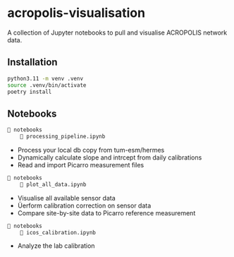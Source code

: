 # acropolis-visualisation

A collection of Jupyter notebooks to pull and visualise ACROPOLIS network data.

## Installation

```bash
python3.11 -m venv .venv
source .venv/bin/activate
poetry install
```

## Notebooks

```bash
📁 notebooks
    📁 processing_pipeline.ipynb
```

- Process your local db copy from tum-esm/hermes
- Dynamically calculate slope and intrcept from daily calibrations
- Read and import Picarro measurement files

```bash
📁 notebooks
    📁 plot_all_data.ipynb
```

- Visualise all available sensor data
- Üerform calibration correction on sensor data
- Compare site-by-site data to Picarro reference measurement

```bash 
📁 notebooks
    📁 icos_calibration.ipynb
```

- Analyze the lab calibration